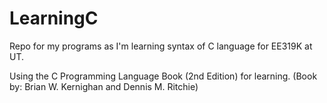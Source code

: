 # LearningC
Repo for my programs as I'm learning syntax of C language for EE319K at UT.

Using the C Programming Language Book (2nd Edition) for learning. (Book by: Brian W. Kernighan and Dennis M. Ritchie)
